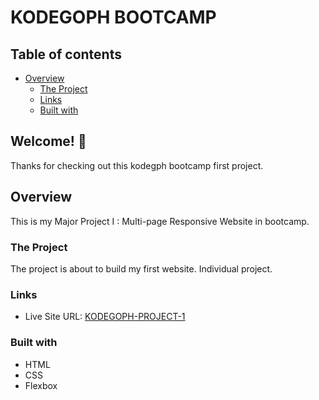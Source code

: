 # KODEGOPH BOOTCAMP

## Table of contents

-  [Overview](#overview)
   -  [The Project](#the-project)
   -  [Links](#links)
   -  [Built with](#built-with)

## Welcome! 👋

Thanks for checking out this kodegph bootcamp first project.

## Overview

This is my Major Project I : Multi-page Responsive Website in bootcamp.

### The Project

The project is about to build my first website. Individual project.

### Links

-  Live Site URL: [KODEGOPH-PROJECT-1](https://boymelvs.github.io/KODEGOPH-PROJECT-1)

### Built with

-  HTML
-  CSS
-  Flexbox
